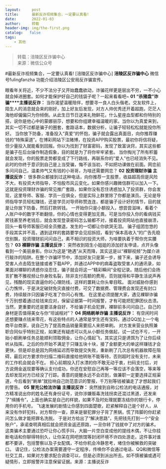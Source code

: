 ```yaml
---
layout:     post
title:      最新反诈视频集合，一定要认真看!
date:       2022-01-03
author:     转载
header-img: img/the-first.png
catalog:   false
tags:
    - 其他
---
```


<blockquote><p>转载：涪陵区反诈骗中心<br>
来源：微信公众号</p></blockquote>

#最新反诈视频集合，一定要认真看!
[涪陵区反诈骗中心]
**涪陵区反诈骗中心**
微信号fulingfanzha
功能介绍涪陵区公安局反诈骗宣传。

眼看年关将近，不少不法分子又开始蠢蠢欲动，诈骗花样更是层出不穷，一不小心就会掉进圈套。如何才能保护好自己的钱袋子呢？一起来看看吧~
**01**
**“杀猪盘”诈骗****主播说反诈：**
当你渴望温暖陪伴，想要寻一良人白头偕老。交友软件上，陌生人的消息就会来的刚好，加上好友后发现，对方人帅优秀还开着超跑，茫茫人海他却偏偏只为你倾倒。从此生日节日送来礼物鲜花，什么星座血型都和你特别的搭，说你是他心中的蒙娜丽莎，想要和你组建幸福温暖的家。当你以为真爱来到，其实一切不过都是骗子的圈套，套路话本，数据分析，让骗子轻轻松松就能投你所好。
当你放下防备，准备投入“真爱”的怀抱，骗子就会露出真面目，向你推荐赚钱的“特殊渠道”。在博彩网站下注赌博，在投资APP购买股票，最初你将信将疑，但少量投入就能看到回报。你以为找到了财富密码，发现了致富诀窍，其实这些都是骗子在后台操作制造假象，目的就是为了将你牢牢紧套。
当你掏光了所有积蓄就会发现，你的股票走势都变成了下行路线，再联系你的“爱人”也已经消失不见。此时的你终于意识到自己是上当受骗，悔不该当初，不如把功课做在前面。网恋前多问问自己，温柔帅气又有钱的小哥哥，为啥还需要网恋？
**02**
**投资理财诈骗**
**主播说反诈：**
很多群众都接到过这种电话，向你推荐一支股票，收益超高但是风险不大，有投资大师指导，不怕股市风云变化。如果你感兴趣微信群可以加入一下。
这就是投资理财诈骗的常见推广套路，如果你没有忍住诱惑加入了投资群，你会发现，这里导师、客服、学员一应俱全，但是实际上群里除了你都是演员。无论是导师指导学员轻松赚钱，还是学员对导师称赞连连，都是骗子设计好的情节，目的就是让你放下防备，然后打款转钱。
一开始你只是小额投入，想尝尝滋味，看着个人账户中的数字不断翻倍，你的心情也变得更加无畏。可是当你投入你的看病钱买房钱甚至养老钱后，就会发现登录密码怎么输都不对，接着投资网站也直接崩溃，回头一看导师客服已经全员撤退，发生的一切都让你欲哭无泪。
骗子组团忽悠的手段其实并不高，遇到这样的套路要学会见招拆招，看到“保本高收入“的广告先稳住别飘，投资理财前问问自己，素不相识的投资大师，为啥要执着于帮你充实腰包？
**03**
**裸聊诈骗**
**主播说反诈：**
突然收到陌生小姐姐的添加好友申请，点开头像看到一个美丽身影。你以为这是“艳遇”从天而降，其实这是以“裸聊视频”为媒介进行敲诈的陷阱。在整个诈骗环节中，添加好友只是第一步，接下来，骗子还会诱导受害人点击陌生链接或者下载APP，并通过APP中的病毒盗取受害人的通讯录，如果面对裸聊的诱惑你没忍住，骗子就会将这一“精彩瞬间”全程记录。随后他们会扬言扩散不雅视频让你身败名裂，除非支付高额的费用，否则就得和平静生活说声再见，残酷的现实直逼你的心理防线，这样的噩耗让你头晕目眩。
面对威胁你感到心力憔悴，于是决定破财免灾直接付费，可交了数据费、管理费会发现还有封口费，持续敲诈只因骗子吃准了你问心有愧。
在这里必须提醒大家，遇见裸聊诈骗千万别想着通过给钱来应对，保留证据第一时间报警，才有可能把犯罪团伙击溃。当然，更重要的还是要洁身自好，不给骗子机会犯罪，裸聊前多问问自己，自己的身材是否值得美女与你“坦诚相对”？
**04**
**网络刷单诈骗**
**主播说反诈：**
有空闲时间还想要赚点钱来零花，有这些特点的人通常是学生还有宝妈，通过QQ加上一个电商平台商家，说自己为了提高商品销量需要招人来把单刷。
对方发来营业执照兼职合同似乎特别正规，如果还有疑虑可以先从小额任务做起，试一试也不亏，一开始小额刷单任务总能顺利领取佣金，让你心情起飞，其实这只是诱饵为了让你后续听从指挥。之后的你开始不满足于只赚五块十块，接了金额更大的单这样赚钱才会更快，但是却总是因为网络延迟而导致提交失败，重新刷了几次总有机器故障在阻碍，最后对方要求你扫描二维码直接给他转账不能等待，否则超时没有支付，未来的工作机会就会不在。
担心前期投入打水漂的你不敢无动于衷，扫码支付后，对方说佣金返现要等确认支付成功，你还在安慰自己再等一等应该不会落空，等来等去却发现对方已经没了行踪。善意的提醒永远不会迟到，做兼职一定要选择正规渠道，今后看到“刷单”就拉响自己防范意识的警报，千万别等钱被骗走了才想起我们的警告。
**05**
**冒充公检法诈骗**
**主播说反诈：**
突然接到自称公检法的电话通报，对方精准说出你的姓名还有身份证号，说你涉嫌贩毒洗钱拐卖还混过黑道，还发来了“缉捕令”，上面也确实是自己的样貌，如果不及时处理就要冻结你的银行卡，停用你的手机号。
飞速发展的剧情让你感到四面楚歌，赶紧解释自己是个好人，从来没有作奸犯科，对方帮你一查，原来是替犯罪分子背了黑锅，慌了阵脚的你赶紧问怎么做才能把罪名洗脱。
于是对方给出了“解决思路”，先把钱先打到一个“安全账户”，承诺查明真相后就会把资金返还原路，一旦你转了钱就中了对方的骗术。
这类骗术主要通过恐吓让你心慌手抖，大脑一片空白变成他的提线木偶，不让你挂断电话和你聊得特别久，让你呆在网吧旅馆等封闭环境不许四处游走。这件事对谁都不要讲，包括警察以及子女配偶，不给你机会冷静思考，堵住你被解救的突破口。
请记住，公检法办案需要遵守一定程序，传唤你不会通过电话、QQ和微信等社交工具，如果对方要求配合调查可以，但是必须到派出所去。如不慎被骗或遇可疑情形，立即报警并注意保留证据。来源：主播说反诈
